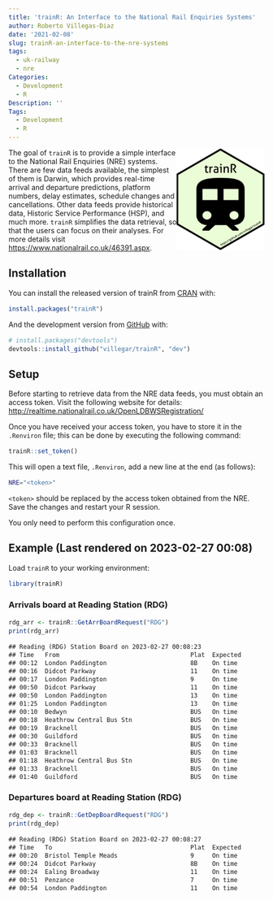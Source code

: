 ```yaml
---
title: 'trainR: An Interface to the National Rail Enquiries Systems'
author: Roberto Villegas-Diaz
date: '2021-02-08'
slug: trainR-an-interface-to-the-nre-systems
tags:
  - uk-railway
  - nre
Categories:
  - Development
  - R
Description: ''
Tags:
  - Development
  - R
---
```


<img src="https://raw.githubusercontent.com/villegar/trainR/main/inst/images/logo.png" alt="logo" align="right" height=200px/>

The goal of `trainR` is to provide a simple interface to the 
National Rail Enquiries (NRE) systems. There are few data feeds 
available, the simplest of them is Darwin, which provides real-time 
arrival and departure predictions, platform numbers, delay estimates, 
schedule changes and cancellations. Other data feeds provide historical 
data, Historic Service Performance (HSP), and much more. `trainR` 
simplifies the data retrieval, so that the users can focus on their 
analyses. For more details visit 
https://www.nationalrail.co.uk/46391.aspx.

## Installation

You can install the released version of trainR from [CRAN](https://CRAN.R-project.org) with:

``` r
install.packages("trainR")
```

And the development version from [GitHub](https://github.com/) with:

``` r
# install.packages("devtools")
devtools::install_github("villegar/trainR", "dev")
```

## Setup
Before starting to retrieve data from the NRE data feeds, you must obtain an access token. 
Visit the following website for details: http://realtime.nationalrail.co.uk/OpenLDBWSRegistration/

Once you have received your access token, you have to store it in the `.Renviron` file; this can be 
done by executing the following command:


```r
trainR::set_token()
```

This will open a text file, `.Renviron`, add a new line at the end (as follows):

```bash
NRE="<token>"
```

`<token>` should be replaced by the access token obtained from the NRE. Save the changes and restart 
your R session.

You only need to perform this configuration once.

## Example (Last rendered on 2023-02-27 00:08)

Load `trainR` to your working environment:

```r
library(trainR)
```

### Arrivals board at Reading Station (RDG)


```r
rdg_arr <- trainR::GetArrBoardRequest("RDG")
print(rdg_arr)
```

```
## Reading (RDG) Station Board on 2023-02-27 00:08:23
## Time   From                                    Plat  Expected
## 00:12  London Paddington                       8B    On time
## 00:16  Didcot Parkway                          11    On time
## 00:17  London Paddington                       9     On time
## 00:50  Didcot Parkway                          11    On time
## 00:50  London Paddington                       13    On time
## 01:25  London Paddington                       13    On time
## 00:10  Bedwyn                                  BUS   On time
## 00:18  Heathrow Central Bus Stn                BUS   On time
## 00:19  Bracknell                               BUS   On time
## 00:30  Guildford                               BUS   On time
## 00:33  Bracknell                               BUS   On time
## 01:03  Bracknell                               BUS   On time
## 01:18  Heathrow Central Bus Stn                BUS   On time
## 01:33  Bracknell                               BUS   On time
## 01:40  Guildford                               BUS   On time
```

### Departures board at Reading Station (RDG)


```r
rdg_dep <- trainR::GetDepBoardRequest("RDG")
print(rdg_dep)
```

```
## Reading (RDG) Station Board on 2023-02-27 00:08:27
## Time   To                                      Plat  Expected
## 00:20  Bristol Temple Meads                    9     On time
## 00:24  Didcot Parkway                          8B    On time
## 00:24  Ealing Broadway                         11    On time
## 00:51  Penzance                                7     On time
## 00:54  London Paddington                       11    On time
```
